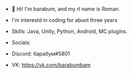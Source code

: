 - 👋 Hi! I'm barabum, and my rl name is Roman.
- I'm interestd in coding for abuot three years
- Skills: Java, Unity, Python, Android, MC plugins.

- Socials:
- Discord: барабум#5801
- VK: https://vk.com/barabumbam
